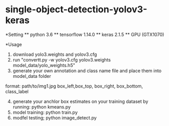 # single-object-detection-yolov3-keras

*Setting
 ** python 3.6
 ** tensorflow 1.14.0
 ** keras 2.1.5
 ** GPU (GTX1070)
 
*Usage
 1. download yolo3.weights and yolov3.cfg 
 2. run "convertt.py  -w yolov3.cfg yolov3.weights model_data/yolo_weights.h5"
 3. generate your own annotation and class name file and place them into model_data folder
 
 format: path/to/img1.jpg box_left,box_top, box_right, box_bottom, class_label
 
 4. generate your anchlor box estimates on your training dataset by running: python kmeans.py
 5. model training:  python train.py
 6. modfel testing;  python image_detect.py
 
 
   
 

